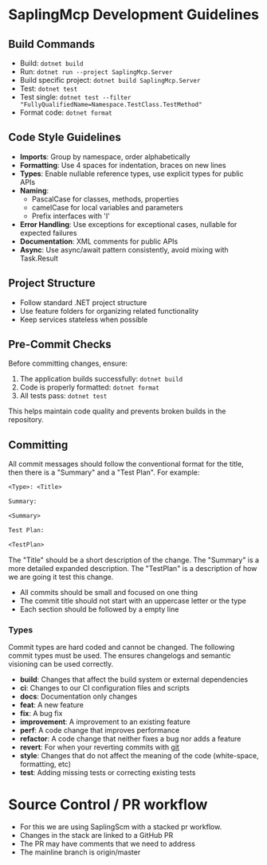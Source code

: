 # SaplingMcp Development Guidelines

## Build Commands

- Build: `dotnet build`
- Run: `dotnet run --project SaplingMcp.Server`
- Build specific project: `dotnet build SaplingMcp.Server`
- Test: `dotnet test`
- Test single: `dotnet test --filter "FullyQualifiedName=Namespace.TestClass.TestMethod"`
- Format code: `dotnet format`

## Code Style Guidelines

- **Imports**: Group by namespace, order alphabetically
- **Formatting**: Use 4 spaces for indentation, braces on new lines
- **Types**: Enable nullable reference types, use explicit types for public APIs
- **Naming**:
  - PascalCase for classes, methods, properties
  - camelCase for local variables and parameters
  - Prefix interfaces with 'I'
- **Error Handling**: Use exceptions for exceptional cases, nullable for expected failures
- **Documentation**: XML comments for public APIs
- **Async**: Use async/await pattern consistently, avoid mixing with Task.Result

## Project Structure

- Follow standard .NET project structure
- Use feature folders for organizing related functionality
- Keep services stateless when possible

## Pre-Commit Checks

Before committing changes, ensure:
1. The application builds successfully: `dotnet build`
2. Code is properly formatted: `dotnet format`
3. All tests pass: `dotnet test`

This helps maintain code quality and prevents broken builds in the repository.

## Committing

All commit messages should follow the conventional format for the title, then
there is a "Summary" and a "Test Plan". For example:

```txt
<Type>: <Title>

Summary:

<Summary>

Test Plan:

<TestPlan>
```

The "Title" should be a short description of the change. The "Summary" is a
more detailed expanded description. The "TestPlan" is a description of how we
are going it test this change.

- All commits should be small and focused on one thing
- The commit title should not start with an uppercase letter or the type
- Each section should be followed by a empty line

### Types

Commit types are hard coded and cannot be changed. The following commit types
must be used. The ensures changelogs and semantic visioning can be used
correctly.

- **build**: Changes that affect the build system or external dependencies
- **ci**: Changes to our CI configuration files and scripts
- **docs**: Documentation only changes
- **feat**: A new feature
- **fix**: A bug fix
- **improvement**: A improvement to an existing feature
- **perf**: A code change that improves performance
- **refactor**: A code change that neither fixes a bug nor adds a feature
- **revert**: For when your reverting commits with [git](https://git-scm.com/docs/git-revert)
- **style**: Changes that do not affect the meaning of the code (white-space, formatting, etc)
- **test**: Adding missing tests or correcting existing tests

# Source Control / PR workflow

- For this we are using SaplingScm with a stacked pr workflow.
- Changes in the stack are linked to a GitHub PR
- The PR may have comments that we need to address
- The mainline branch is origin/master
